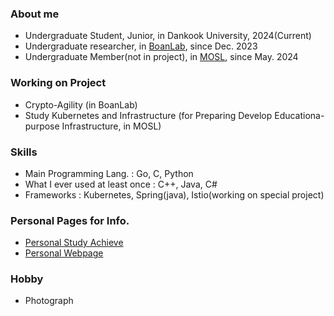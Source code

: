 ### About me
- Undergraduate Student, Junior, in Dankook University, 2024(Current)
- Undergraduate researcher, in [BoanLab](https://boanlab.com/), since Dec. 2023
- Undergraduate Member(not in project), in [MOSL](https://sites.google.com/site/dkumobileos/), since May. 2024
### Working on Project
- Crypto-Agility (in BoanLab)
- Study Kubernetes and Infrastructure (for Preparing Develop Educationa-purpose Infrastructure, in MOSL)
### Skills
- Main Programming Lang. : Go, C, Python
- What I ever used at least once : C++, Java, C#
- Frameworks : Kubernetes, Spring(java), Istio(working on special project)
### Personal Pages for Info.
- [Personal Study Achieve](https://hochacha.notion.site)
- [Personal Webpage](http://hochacha.com)
### Hobby 
- Photograph
